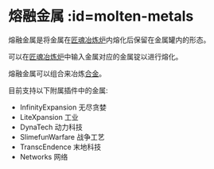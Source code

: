 # 熔融金属 :id=molten-metals

熔融金属是将金属在[匠魂冶炼炉](./Tinkers-Smeltery)内熔化后保留在金属罐内的形态。

可以在[匠魂冶炼炉](./Tinkers-Smeltery)中输入金属对应的金属锭以进行熔化。

熔融金属可以组合来冶炼[合金](./Molten-Alloys)。

目前支持以下附属插件中的金属:

- InfinityExpansion 无尽贪婪
- LiteXpansion 工业
- DynaTech 动力科技
- SlimefunWarfare 战争工艺
- TranscEndence 末地科技
- Networks 网络
